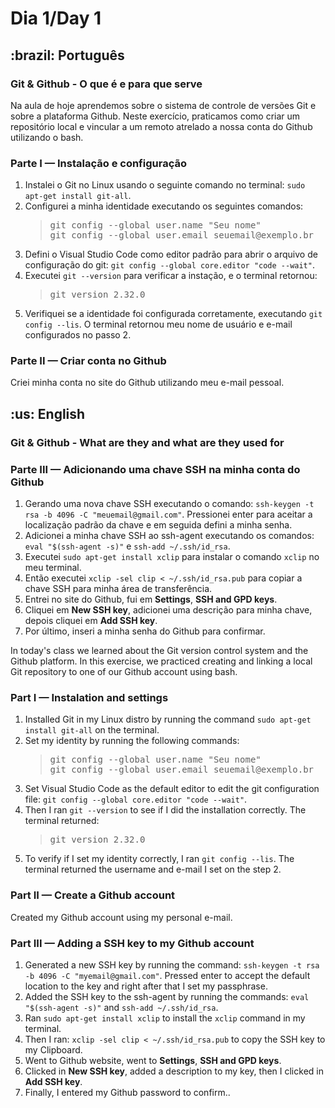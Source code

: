 # Dia 1/Day 1
<h2>:brazil: Português</h2>
<h3>Git & Github - O que é e para que serve</h3>
<p>Na aula de hoje aprendemos sobre o sistema de controle de versões Git e sobre a plataforma Github. Neste exercício, praticamos como criar um repositório local e vincular a um remoto atrelado a nossa conta do Github utilizando o bash.</p>
<h3>Parte I — Instalação e configuração</h3>
    <ol>   
        <li>Instalei o Git no Linux usando o seguinte comando no terminal: <code>sudo apt-get install git-all</code>.
        <li>Configurei a minha identidade executando os seguintes comandos:
            <blockquote>
                <pre>
git config --global user.name "Seu nome"
git config --global user.email seuemail@exemplo.br</pre>
            </blockquote>
        <li>Defini o Visual Studio Code como editor padrão para abrir o arquivo de configuração do git: <code>git config --global core.editor "code --wait"</code>.
        <li>Executei <code>git --version</code> para verificar a instação, e o terminal retornou:
            <blockquote>
<pre>git version 2.32.0</pre>
            </blockquote>
        <li>Verifiquei se a identidade foi configurada corretamente, executando <code>git config --lis</code>. O terminal retornou meu nome de usuário e e-mail configurados no passo 2.
    </ol>
<h3>Parte II — Criar conta no Github</h3>
    <p>Criei minha conta no site do Github utilizando meu e-mail pessoal.</p>
<h2>:us: English</h2>
<h3>Git & Github - What are they and what are they used for</h3>
<h3>Parte III — Adicionando uma chave SSH na minha conta do Github</h3>
    <ol>
        <li>Gerando uma nova chave SSH executando o comando: <code>ssh-keygen -t rsa -b 4096 -C "meuemail@gmail.com"</code>. Pressionei enter para aceitar a localização padrão da chave e em seguida defini a minha senha.
        <li>Adicionei a minha chave SSH ao ssh-agent executando os comandos: <code>eval "$(ssh-agent -s)"</code> e <code>ssh-add ~/.ssh/id_rsa</code>.
        <li>Executei <code>sudo apt-get install xclip</code> para instalar o comando <code>xclip</code> no meu terminal.
        <li>Então executei <code>xclip -sel clip < ~/.ssh/id_rsa.pub</code> para copiar a chave SSH para minha área de transferência.
        <li>Entrei no site do Github, fui em <strong>Settings</strong>, <strong>SSH and GPD keys</strong>.
        <li>Cliquei em <strong>New SSH key</strong>, adicionei uma descrição para minha chave, depois cliquei em <strong>Add SSH key</strong>.
        <li>Por último, inseri a minha senha do Github para confirmar.
    </ol>

<p>In today's class we learned about the Git version control system and the Github platform. In this exercise, we practiced creating and linking a local Git repository to one of our Github account using bash.</p>
<h3>Part I — Instalation and settings</h3>
    <ol>   
        <li>Installed Git in my Linux distro by running the command <code>sudo apt-get install git-all</code> on the terminal.
        <li>Set my identity  by running the following commands:
            <blockquote>
                <pre>
git config --global user.name "Seu nome"
git config --global user.email seuemail@exemplo.br</pre>
            </blockquote>
        <li>Set Visual Studio Code as the default editor to edit the git configuration file: <code>git config --global core.editor "code --wait"</code>.
        <li>Then I ran <code>git --version</code> to see if I did the installation correctly. The terminal returned:
            <blockquote>
<pre>git version 2.32.0</pre>
            </blockquote>
        <li>To verify if I set my identity correctly,  I ran <code>git config --lis</code>. The terminal returned the username and e-mail I set on the step 2.
    </ol>
<h3>Part II — Create a Github account</h3>
    <p>Created my Github account using my personal e-mail.</p>
<h3>Part III — Adding a SSH key to my Github account</h3>
    <ol>
        <li>Generated a new SSH key by running the command: <code>ssh-keygen -t rsa -b 4096 -C "myemail@gmail.com"</code>. Pressed enter to accept the default location to the key and right after that I set my passphrase.
        <li>Added the SSH key to the ssh-agent by running the commands: <code>eval "$(ssh-agent -s)"</code> and <code>ssh-add ~/.ssh/id_rsa</code>.
        <li>Ran <code>sudo apt-get install xclip</code> to install the <code>xclip</code> command in my terminal.
        <li>Then I ran: <code>xclip -sel clip < ~/.ssh/id_rsa.pub</code> to copy the SSH key to my Clipboard.
        <li>Went to Github website, went to <strong>Settings</strong>, <strong>SSH and GPD keys</strong>.
        <li>Clicked in <strong>New SSH key</strong>, added a description to my key, then I clicked in <strong>Add SSH key</strong>.
        <li>Finally, I entered my Github password to confirm..
    </ol>